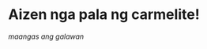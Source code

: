 <!DOCTYPE html>
<html>
<head>
	<title>Hello friends!</title>
</head>
<body>
<h1>Aizen nga pala ng carmelite!</h1>
<i> maangas ang galawan</i>
</body>
</html>